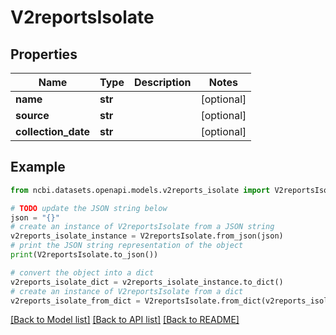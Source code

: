 # V2reportsIsolate


## Properties

Name | Type | Description | Notes
------------ | ------------- | ------------- | -------------
**name** | **str** |  | [optional] 
**source** | **str** |  | [optional] 
**collection_date** | **str** |  | [optional] 

## Example

```python
from ncbi.datasets.openapi.models.v2reports_isolate import V2reportsIsolate

# TODO update the JSON string below
json = "{}"
# create an instance of V2reportsIsolate from a JSON string
v2reports_isolate_instance = V2reportsIsolate.from_json(json)
# print the JSON string representation of the object
print(V2reportsIsolate.to_json())

# convert the object into a dict
v2reports_isolate_dict = v2reports_isolate_instance.to_dict()
# create an instance of V2reportsIsolate from a dict
v2reports_isolate_from_dict = V2reportsIsolate.from_dict(v2reports_isolate_dict)
```
[[Back to Model list]](../README.md#documentation-for-models) [[Back to API list]](../README.md#documentation-for-api-endpoints) [[Back to README]](../README.md)


